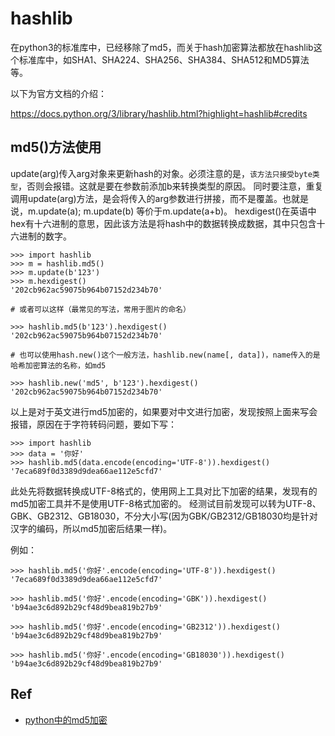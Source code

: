 # hashlib

在python3的标准库中，已经移除了md5，而关于hash加密算法都放在hashlib这个标准库中，如SHA1、SHA224、SHA256、SHA384、SHA512和MD5算法等。

以下为官方文档的介绍：

https://docs.python.org/3/library/hashlib.html?highlight=hashlib#credits


## md5()方法使用
update(arg)传入arg对象来更新hash的对象。必须注意的是，`该方法只接受byte类型`，否则会报错。这就是要在参数前添加b来转换类型的原因。
同时要注意，重复调用update(arg)方法，是会将传入的arg参数进行拼接，而不是覆盖。也就是说，m.update(a); m.update(b) 等价于m.update(a+b)。
hexdigest()在英语中hex有十六进制的意思，因此该方法是将hash中的数据转换成数据，其中只包含十六进制的数字。

```
>>> import hashlib
>>> m = hashlib.md5()
>>> m.update(b'123')
>>> m.hexdigest()
'202cb962ac59075b964b07152d234b70'

# 或者可以这样（最常见的写法，常用于图片的命名）

>>> hashlib.md5(b'123').hexdigest()
'202cb962ac59075b964b07152d234b70'

# 也可以使用hash.new()这个一般方法，hashlib.new(name[, data])，name传入的是哈希加密算法的名称，如md5

>>> hashlib.new('md5', b'123').hexdigest()
'202cb962ac59075b964b07152d234b70'
```

以上是对于英文进行md5加密的，如果要对中文进行加密，发现按照上面来写会报错，原因在于字符转码问题，要如下写：


```
>>> import hashlib
>>> data = '你好'
>>> hashlib.md5(data.encode(encoding='UTF-8')).hexdigest()
'7eca689f0d3389d9dea66ae112e5cfd7'
```

此处先将数据转换成UTF-8格式的，使用网上工具对比下加密的结果，发现有的md5加密工具并不是使用UTF-8格式加密的。
经测试目前发现可以转为UTF-8、GBK、GB2312、GB18030，不分大小写(因为GBK/GB2312/GB18030均是针对汉字的编码，所以md5加密后结果一样)。

例如：

```
>>> hashlib.md5('你好'.encode(encoding='UTF-8')).hexdigest()
'7eca689f0d3389d9dea66ae112e5cfd7'
 
>>> hashlib.md5('你好'.encode(encoding='GBK')).hexdigest()
'b94ae3c6d892b29cf48d9bea819b27b9'
 
>>> hashlib.md5('你好'.encode(encoding='GB2312')).hexdigest()
'b94ae3c6d892b29cf48d9bea819b27b9'
 
>>> hashlib.md5('你好'.encode(encoding='GB18030')).hexdigest()
'b94ae3c6d892b29cf48d9bea819b27b9'
```





## Ref
* [python中的md5加密](https://www.cnblogs.com/lanston1/p/11025881.html)
